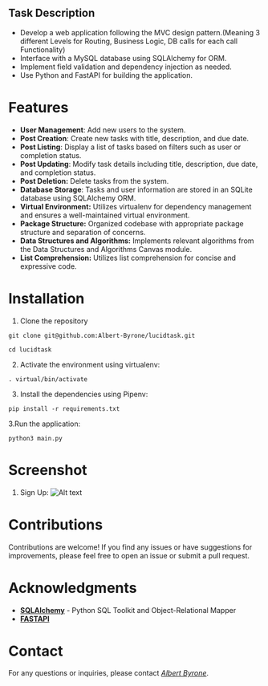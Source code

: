 ## Task Description

- Develop a web application following the MVC design pattern.(Meaning 3 different Levels for Routing, Business Logic, DB calls for each call Functionality)
- Interface with a MySQL database using SQLAlchemy for ORM.
- Implement field validation and dependency injection as needed.
- Use Python and FastAPI for building the application.

# Features

- **User Management**: Add new users to the system.
- **Post Creation**: Create new tasks with title, description, and due date.
- **Post Listing**: Display a list of tasks based on filters such as user or completion status.
- **Post Updating**: Modify task details including title, description, due date, and completion status.
- **Post Deletion:** Delete tasks from the system.
- **Database Storage**: Tasks and user information are stored in an SQLite database using SQLAlchemy ORM.
- **Virtual Environment:** Utilizes virtualenv for dependency management and ensures a well-maintained virtual environment.
- **Package Structure:** Organized codebase with appropriate package structure and separation of concerns.
- **Data Structures and Algorithms:** Implements relevant algorithms from the Data Structures and Algorithms Canvas module.
- **List Comprehension:** Utilizes list comprehension for concise and expressive code.

# Installation

1. Clone the repository

```
git clone git@github.com:Albert-Byrone/lucidtask.git

cd lucidtask
```

2. Activate the environment using virtualenv:

```
. virtual/bin/activate
```

3. Install the dependencies using Pipenv:

```
pip install -r requirements.txt
```

3.Run the application:

```
python3 main.py
```

# Screenshot

1. Sign Up:
   ![Alt text](https://assets.digitalocean.com/articles/alligator/boo.svg "a title")

# Contributions

Contributions are welcome! If you find any issues or have suggestions for improvements, please feel free to open an issue or submit a pull request.

# Acknowledgments

- **[SQLAlchemy](https://www.sqlalchemy.org/)** - Python SQL Toolkit and Object-Relational Mapper
- **[FASTAPI](https://click.palletsprojects.com/en/8.1.x/)**

# Contact

For any questions or inquiries, please contact _[Albert Byrone](https://github.com/Albert-Byrone)_.
